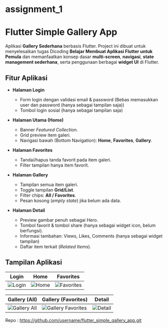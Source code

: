 # assignment_1

# Flutter Simple Gallery App
 
Aplikasi **Gallery Sederhana** berbasis Flutter. 
Project ini dibuat untuk menyelesaikan tugas Dicoding **Belajar Membuat Aplikasi Flutter untuk Pemula** dan memanfaatkan konsep dasar **multi-screen**, **navigasi**, **state management sederhana**, serta penggunaan berbagai **widget UI** di Flutter.

## Fitur Aplikasi
- **Halaman Login**
  - Form login dengan validasi email & password (Bebas memasukkan user dan password (hanya sebagai tampilan saja))
  - Tombol login sosial (hanya sebagai tampilan saja)

- **Halaman Utama (Home)**
  - Banner *Featured Collection*.
  - Grid preview item galeri.
  - Navigasi bawah (Bottom Navigation): **Home**, **Favorites**, **Gallery**.

- **Halaman Favorites**
  - Tandai/hapus tanda favorit pada item galeri.
  - Filter tampilan hanya item favorit.

- **Halaman Gallery**
  - Tampilan semua item galeri.
  - Toggle tampilan **Grid/List**.
  - Filter chips: **All / Favorites**.
  - Pesan kosong (*empty state*) jika belum ada data.

- **Halaman Detail**
  - Preview gambar penuh sebagai Hero.
  - Tombol favorit & tombol share (hanya sebagai widget icon, belum berfungsi).
  - Informasi tambahan: Views, Likes, Comments (hanya sebagai widget tampilan)
  - Daftar item terkait (*Related Items*).

## Tampilan Aplikasi 
| Login | Home | Favorites |
|-------|------|-----------|
| ![Login](<img width="720" height="1600" alt="image" src="https://github.com/user-attachments/assets/91b1e72b-c64d-46c9-bdc3-31fd1f781098" />) | ![Home](<img width="720" height="1600" alt="image" src="https://github.com/user-attachments/assets/3604ba74-7943-4032-84e7-e4408bce9c87" />) | ![Favorites](<img width="720" height="1600" alt="image" src="https://github.com/user-attachments/assets/c2174195-38a8-4e2a-acb0-766624e2e8be" />) |

| Gallery (All) | Gallery (Favorites) | Detail |
|---------------|----------------------|--------|
| ![Gallery All](<img width="720" height="1600" alt="image" src="https://github.com/user-attachments/assets/878c6001-d4fa-4056-81b7-834b93ff9d46" />) | ![Gallery Favorites](<img width="720" height="1600" alt="image" src="https://github.com/user-attachments/assets/399664f6-620b-4c46-b30c-1520fca10864" />) | ![Detail](<img width="720" height="1600" alt="image" src="https://github.com/user-attachments/assets/682ff06a-55b3-4c9b-98d3-2c8821fc33e3" />) |


Repo : https://github.com/username/flutter_simple_gallery_app.git
